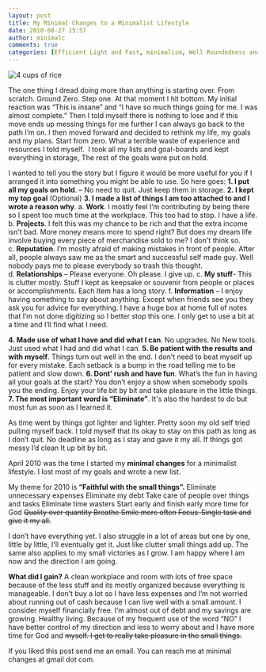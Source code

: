 ```yaml
---
layout: post
title: My Minimal Changes to a Minimalist Lifestyle
date: 2010-08-27 15:57
author: minimalc
comments: true
categories: [Efficient Light and Fast, minimalism, Well Roundedness and Balance]
---
```

<img src="http://farm5.static.flickr.com/4128/5053063699_47bedc2c31.jpg" alt="4 cups of rice" />

The one thing I dread doing more than anything is starting over. From scratch. Ground Zero. Step one. At that moment I hit bottom. My initial reaction was “This is insane” and “I have so much things going for me. I was almost complete.” Then I told myself there is nothing to lose and if this move ends up messing things for me further I can always go back to the path I’m on. I then moved forward and decided to rethink my life, my goals and my plans. Start from zero. What a terrible waste of experience and resources I told myself.  I took all my lists and goal-boards and kept everything in storage, The rest of the goals were put on hold.

I wanted to tell you the story but I figure it would be more useful for you if I arranged it into something you might be able to use. So here goes:
<strong>1. I put all my goals on hold</strong>. – No need to quit. Just keep them in storage.
<strong>2. I kept my top goal</strong> (Optional) </strong>
<strong>3. I made a list of things I am too attached to and I wrote a reason why</strong>.
a. <strong>Work</strong>. I mostly feel I’m contributing by being there so I spent too much time at the workplace. This too had to stop. I have a life.
b. <strong>Projects</strong>. I felt this was my chance to be rich and that the extra income isn’t bad. More money means more to spend right? But does my dream life involve buying every piece of merchandise sold to me? I don't think so.
c. <strong>Reputation</strong>. I’m mostly afraid of making mistakes in front of people. After all, people always saw me as the smart and successful self made guy. Well nobody pays me to please everybody so trash this thought.
d. <strong>Relationships</strong> – Please everyone. Oh please. I give up.
c. <strong>My stuff</strong>- This is clutter mostly. Stuff I kept as keepsake or souvenir from people or places or accomplishments. Each Item has a long story.
f. <strong>Information</strong> – I enjoy having something to say about anything. Except when friends see you they ask you for advice for everything. I have a huge box at home full of notes that I’m not done digitizing so I better stop this one. I only get to use a bit at a time and I’ll find what I need.

<strong>4. Made use of what I have and did what I can</strong>. No upgrades. No New tools. Just used what I had and did what I can.
<strong>5. Be patient with the results and with myself</strong>. Things turn out well in the end. I don’t need to beat myself up for every mistake. Each setback is a bump in the road telling me to be patient and slow down.
<strong>6. Dont’ rush and have fun</strong>. What’s the fun in having all your goals at the start? You don’t enjoy a show when somebody spoils you the ending. Enjoy your life bit by bit and take pleasure in the little things.
<strong>7. The most important word is “Eliminate”</strong>. It's also the hardest to do but most fun as soon as I learned it.

As time went by things got lighter and lighter. Pretty soon my old self tried pulling myself back. I told myself that its okay to stay on this path as long as I don’t quit. No deadline as long as I stay and gave it my all. If things got messy I’d clean It up bit by bit.

April 2010 was the time I started my <strong>minimal</strong> <strong>changes</strong> for a minimalist lifestyle. I lost most of my goals and wrote a new list.

My theme for 2010 is<strong> “Faithful with the small things”.</strong>
Eliminate unnecessary expenses
Eliminate my debt
Take care of people over things and tasks
Eliminate time wasters
Start early and finish early
more time for God
<del datetime="2016-05-20T16:55:55+00:00">
Quality over quantity
Breathe
Smile more often
Focus-Single task and give it my all.

I don’t have everything yet. I also struggle in a lot of areas but one by one, little by little, I'll eventually get it. Just like clutter small things add up. The same also applies to my small victories as I grow. I am happy where I am now and the direction I am going.

<strong>What did I gain?</strong>
A clean workplace and room with lots of free space because of the less stuff and its mostly organized because everything is manageable.
I don’t buy a lot so I have less expenses and I’m not worried about running out of cash because I can live well with a small amount. I consider myself financially free.
I’m almost out of debt and my savings are growing.
Healthy living.
Because of my frequent use of the word “NO” I have better control of my direction and less to worry about and I have more time for God and <del datetime="2016-05-20T16:55:55+00:00">myself.
I get to really take pleasure in the small things.

If you liked this post send me an email. You can reach me at minimal changes at gmail dot com.
